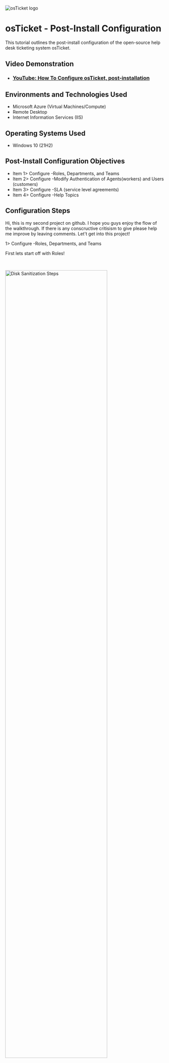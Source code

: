 # <p align="center">
<img src="https://i.imgur.com/Clzj7Xs.png" alt="osTicket logo"/>
</p>

<h1>osTicket - Post-Install Configuration</h1>
This tutorial outlines the post-install configuration of the open-source help desk ticketing system osTicket.<br />


<h2>Video Demonstration</h2>

- ### [YouTube: How To Configure osTicket, post-installation](https://www.youtube.com)

<h2>Environments and Technologies Used</h2>

- Microsoft Azure (Virtual Machines/Compute)
- Remote Desktop
- Internet Information Services (IIS)

<h2>Operating Systems Used </h2>

- Windows 10</b> (21H2)

<h2>Post-Install Configuration Objectives</h2>

- Item 1> Configure -Roles, Departments, and Teams 
- Item 2> Configure -Modify Authentication of Agents(workers) and Users (customers)
- Item 3> Configure -SLA (service level agreements)
- Item 4> Configure -Help Topics

<h2>Configuration Steps</h2>


<p>
Hi, this is my second project on github. I hope you guys enjoy the flow of the walkthrough. If there is any conscructive critisism to give please help me improve by leaving comments. Let't get into this project!
  
  
  
  
  1> Configure -Roles, Departments, and Teams
  
  First lets start off with Roles!
</p>
<br />

<p>
<img src="https://i.imgur.com/Gj5jQq8.png" height="80%" width="80%" alt="Disk Sanitization Steps"/>
</p>

<p>
<img src="https://i.imgur.com/p7QHFff.png" height="80%" width="80%" alt="Disk Sanitization Steps"/>
</p>
ri
<p>
<img src="https://i.imgur.com/93T84WU.png" height="80%" width="80%" alt="Disk Sanitization Steps"/>
</p>

<p>
Second we have Departments. Thanks for getting this far in my walkthrough!
</p>
<br />


<p>
<img src="https://i.imgur.com/fAYu0gi.png" height="80%" width="80%" alt="Disk Sanitization Steps"/>
</p>

<p>
<img src="https://i.imgur.com/z6LQfzk.png" height="80%" width="80%" alt="Disk Sanitization Steps"/>
</p>



<p>
Third we have Teams in osTicket. 
</p>
<br />


<p>
<img src="https://i.imgur.com/VOq9JYg.png" height="80%" width="80%" alt="Disk Sanitization Steps"/>
</p>


<p>
<img src="https://i.imgur.com/iLWx7DP.png" height="80%" width="80%" alt="Disk Sanitization Steps"/>
</p>



<p>
<img src="https://i.imgur.com/gpZF9Gu.png" height="80%" width="80%" alt="Disk Sanitization Steps"/>
</p>

<p>2> Configure -Modify Authentication of Agents(workers) and Users (customers)
  
  We will begin with Agents.
</p>
<br />


<p>
<img src="https://i.imgur.com/p0UWqJ8.png" height="80%" width="80%" alt="Disk Sanitization Steps"/>
</p>

<p>2> Configure -Modify Authentication of Agents(workers) 
  
  Here we have what type of department access the agent can have. 
</p>
<br />


<p>
<img src="https://i.imgur.com/n9kx9jk.png" height="80%" width="80%" alt="Disk Sanitization Steps"/>
</p>

<p>
  Configure -Modify Authentication of  Users (customers)
</p>
<br />

<p>
<img src="https://i.imgur.com/7r62HNr.png" height="80%" width="80%" alt="Disk Sanitization Steps"/>
</p>

<p>
<img src="https://i.imgur.com/UEexhEI.png" height="80%" width="80%" alt="Disk Sanitization Steps"/>
</p>

<p>
<img src="https://i.imgur.com/NYUin3s.png" height="80%" width="80%" alt="Disk Sanitization Steps"/>
</p>


<p>
  3> Configure -SLA (service level agreements)
</p>
<br />

<p>
<img src="https://i.imgur.com/39vzjdt.png" height="80%" width="80%" alt="Disk Sanitization Steps"/>
</p>

<p>
  We then add a serverity level at which the ticket needs to be carried out. 
</p>
<br />
<p>
<img src="https://i.imgur.com/auJO9Lj.png" height="80%" width="80%" alt="Disk Sanitization Steps"/>
</p>

<p>
 You can also add a Grace Period and a Scheduled time frame of completion. 
</p>
<br />

<p>
<img src="https://i.imgur.com/QEu1P3c.png" height="80%" width="80%" alt="Disk Sanitization Steps"/>
</p>

<p>
  Here you have an example of what serverity levels a custonmer, helpdesk agent, or admin can choose. 
</p>
<br />

<p>
<img src="https://i.imgur.com/5xtsa7R.png" height="80%" width="80%" alt="Disk Sanitization Steps"/>
</p>

<p>
  4> Configure -Help Topics in osTicket to help agents gauge the impacton on business. 
</p>
<br />


<p>
<img src="https://i.imgur.com/V0ziesJ.png" height="80%" width="80%" alt="Disk Sanitization Steps"/>
</p>

<p>
<img src="https://i.imgur.com/5xtsa7R.png" height="80%" width="80%" alt="Disk Sanitization Steps"/>
</p>

